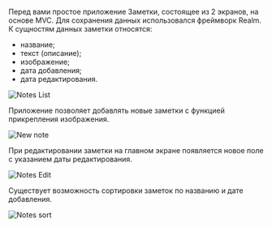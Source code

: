 Перед вами простое приложение Заметки, состоящее из 2 экранов, на основе MVC. Для сохранения данных использовался фреймворк Realm. 
К сущностям данных заметки относятся: 
- название;
- текст (описание);
- изображение;
- дата добавления;
- дата редактирования.

![Notes List](https://user-images.githubusercontent.com/86362091/165257253-9aa073e3-7bc3-44eb-ac0c-aef629b259f9.png)

Приложение позволяет добавлять новые заметки с функцией прикрепления изображения.

![New note](https://user-images.githubusercontent.com/86362091/165259282-a25fd365-190b-4719-883c-c4e483e4cd41.png)

При редактировании заметки на главном экране появляется новое поле с указанием даты редактирования.

![Notes Edit](https://user-images.githubusercontent.com/86362091/165258745-09b0d37e-119e-4db4-b1c7-a4b0702f489d.png)

Существует возможность сортировки заметок по названию и дате добавления.

![Notes sort](https://user-images.githubusercontent.com/86362091/165258438-b837ab5d-0090-4e4c-885f-dd762091a05c.png)
